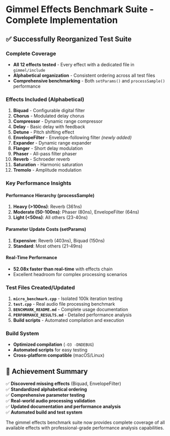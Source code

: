 # Gimmel Effects Benchmark Suite - Complete Implementation

## ✅ Successfully Reorganized Test Suite

### **Complete Coverage**
- **All 12 effects tested** - Every effect with a dedicated file in `gimmel/include`
- **Alphabetical organization** - Consistent ordering across all test files
- **Comprehensive benchmarking** - Both `setParams()` and `processSample()` performance

### **Effects Included (Alphabetical)**
1. **Biquad** - Configurable digital filter
2. **Chorus** - Modulated delay chorus  
3. **Compressor** - Dynamic range compressor
4. **Delay** - Basic delay with feedback
5. **Detune** - Pitch shifting effect
6. **EnvelopeFilter** - Envelope-following filter *(newly added)*
7. **Expander** - Dynamic range expander
8. **Flanger** - Short delay modulation
9. **Phaser** - All-pass filter phaser
10. **Reverb** - Schroeder reverb
11. **Saturation** - Harmonic saturation
12. **Tremolo** - Amplitude modulation

### **Key Performance Insights**

#### **Performance Hierarchy (processSample)**
1. **Heavy (>100ns)**: Reverb (361ns)
2. **Moderate (50-100ns)**: Phaser (80ns), EnvelopeFilter (64ns) 
3. **Light (<50ns)**: All others (23-40ns)

#### **Parameter Update Costs (setParams)**
1. **Expensive**: Reverb (403ns), Biquad (150ns)
2. **Standard**: Most others (21-49ns)

#### **Real-Time Performance**
- **52.08x faster than real-time** with effects chain
- Excellent headroom for complex processing scenarios

### **Test Files Created/Updated**

1. **`micro_benchmark.cpp`** - Isolated 100k iteration testing
2. **`test.cpp`** - Real audio file processing benchmark  
3. **`BENCHMARK_README.md`** - Complete usage documentation
4. **`PERFORMANCE_RESULTS.md`** - Detailed performance analysis
5. **Build scripts** - Automated compilation and execution

### **Build System**
- **Optimized compilation** (`-O3 -DNDEBUG`)
- **Automated scripts** for easy testing
- **Cross-platform compatible** (macOS/Linux)

## 🎯 Achievement Summary

✅ **Discovered missing effects** (Biquad, EnvelopeFilter)  
✅ **Standardized alphabetical ordering**  
✅ **Comprehensive parameter testing**  
✅ **Real-world audio processing validation**  
✅ **Updated documentation and performance analysis**  
✅ **Automated build and test system**  

The gimmel effects benchmark suite now provides complete coverage of all available effects with professional-grade performance analysis capabilities.
